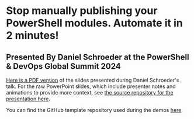 # Stop manually publishing your PowerShell modules. Automate it in 2 minutes!

## Presented By Daniel Schroeder at the PowerShell & DevOps Global Summit 2024

[Here is a PDF version](./StopManuallyPublishingYourPowerShellModules-DanielSchroeder.pdf) of the slides presented during Daniel Schroeder's talk.
For the raw PowerPoint slides, which include presenter notes and animations to provide more context, see [the source repository for the presentation here](https://github.com/deadlydog/Presentation.StopManuallyPublishingYourPowerShellModules).

You can find the GitHub template repository used during the demos [here](https://github.com/deadlydog/PowerShell.ScriptModuleRepositoryTemplate).
